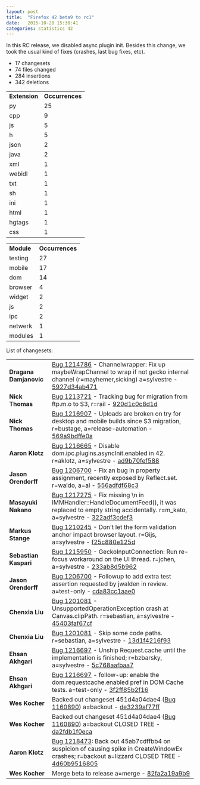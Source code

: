 ```yaml
---
layout: post
title:  "Firefox 42 beta9 to rc1"
date:   2015-10-28 15:38:41
categories: statistics 42
---
```


In this RC release, we disabled async plugin init. Besides this change, we took the usual kind of fixes (crashes, last bug fixes, etc).
<p>
<ul>
<li>17 changesets</li>
<li>74 files changed</li>
<li>284 insertions</li>
<li>342 deletions</li>
</ul>
</p>
<p>
<table><tr><td><strong>Extension</strong></td><td><strong>Occurrences</strong></td></tr>
<tr><td>py</td><td>25</td></tr>
<tr><td>cpp</td><td>9</td></tr>
<tr><td>js</td><td>5</td></tr>
<tr><td>h</td><td>5</td></tr>
<tr><td>json</td><td>2</td></tr>
<tr><td>java</td><td>2</td></tr>
<tr><td>xml</td><td>1</td></tr>
<tr><td>webidl</td><td>1</td></tr>
<tr><td>txt</td><td>1</td></tr>
<tr><td>sh</td><td>1</td></tr>
<tr><td>ini</td><td>1</td></tr>
<tr><td>html</td><td>1</td></tr>
<tr><td>hgtags</td><td>1</td></tr>
<tr><td>css</td><td>1</td></tr>
</table>
</p>
<p>
<table><tr><td><strong>Module</strong></td><td><strong>Occurrences</strong></td></tr>
<tr><td>testing</td><td>27</td></tr>
<tr><td>mobile</td><td>17</td></tr>
<tr><td>dom</td><td>14</td></tr>
<tr><td>browser</td><td>4</td></tr>
<tr><td>widget</td><td>2</td></tr>
<tr><td>js</td><td>2</td></tr>
<tr><td>ipc</td><td>2</td></tr>
<tr><td>netwerk</td><td>1</td></tr>
<tr><td>modules</td><td>1</td></tr>
</table>
</p>
<p>List of changesets:
<table>
<tr><td><strong>Dragana Damjanovic</strong></td><td><a href="https://bugzilla.mozilla.org/1214786">Bug 1214786</a> - Channelwrapper: Fix up maybeWrapChannel to wrap if not gecko internal channel (r=mayhemer,sicking) a=sylvestre - <a href="https://hg.mozilla.org/releases/mozilla-release/rev/5927d34ab471">5927d34ab471</a></td></tr>
<tr><td><strong>Nick Thomas</strong></td><td><a href="https://bugzilla.mozilla.org/1213721">Bug 1213721</a> - Tracking bug for migration from ftp.m.o to S3, r=rail - <a href="https://hg.mozilla.org/releases/mozilla-release/rev/920d1c0c8d1d">920d1c0c8d1d</a></td></tr>
<tr><td><strong>Nick Thomas</strong></td><td><a href="https://bugzilla.mozilla.org/1216907">Bug 1216907</a> - Uploads are broken on try for desktop and mobile builds since S3 migration, r=bustage, a=release-automation - <a href="https://hg.mozilla.org/releases/mozilla-release/rev/569a9bdffe0a">569a9bdffe0a</a></td></tr>
<tr><td><strong>Aaron Klotz</strong></td><td><a href="https://bugzilla.mozilla.org/1216665">Bug 1216665</a> - Disable dom.ipc.plugins.asyncInit.enabled in 42. r=aklotz, a=sylvestre - <a href="https://hg.mozilla.org/releases/mozilla-release/rev/ad9b70fef588">ad9b70fef588</a></td></tr>
<tr><td><strong>Jason Orendorff</strong></td><td><a href="https://bugzilla.mozilla.org/1206700">Bug 1206700</a> - Fix an bug in property assignment, recently exposed by Reflect.set. r=waldo, a=al - <a href="https://hg.mozilla.org/releases/mozilla-release/rev/556adfdf68c3">556adfdf68c3</a></td></tr>
<tr><td><strong>Masayuki Nakano</strong></td><td><a href="https://bugzilla.mozilla.org/1217275">Bug 1217275</a> -  Fix missing \n in IMMHandler::HandleDocumentFeed(), it was replaced to empty string accidentally. r=m_kato, a=sylvestre - <a href="https://hg.mozilla.org/releases/mozilla-release/rev/322adf3cdef3">322adf3cdef3</a></td></tr>
<tr><td><strong>Markus Stange</strong></td><td><a href="https://bugzilla.mozilla.org/1210245">Bug 1210245</a> - Don't let the form validation anchor impact browser layout. r=Gijs, a=sylvestre - <a href="https://hg.mozilla.org/releases/mozilla-release/rev/f25c880e125d">f25c880e125d</a></td></tr>
<tr><td><strong>Sebastian Kaspari</strong></td><td><a href="https://bugzilla.mozilla.org/1215950">Bug 1215950</a> - GeckoInputConnection: Run re-focus workaround on the UI thread. r=jchen, a=sylvestre - <a href="https://hg.mozilla.org/releases/mozilla-release/rev/233ab8d5b962">233ab8d5b962</a></td></tr>
<tr><td><strong>Jason Orendorff</strong></td><td><a href="https://bugzilla.mozilla.org/1206700">Bug 1206700</a> - Followup to add extra test assertion requested by jwalden in review. a=test-only - <a href="https://hg.mozilla.org/releases/mozilla-release/rev/cda83cc1aae0">cda83cc1aae0</a></td></tr>
<tr><td><strong>Chenxia Liu</strong></td><td><a href="https://bugzilla.mozilla.org/1201081">Bug 1201081</a> - UnsupportedOperationException crash at Canvas.clipPath. r=sebastian, a=sylvestre - <a href="https://hg.mozilla.org/releases/mozilla-release/rev/45403faf67cf">45403faf67cf</a></td></tr>
<tr><td><strong>Chenxia Liu</strong></td><td><a href="https://bugzilla.mozilla.org/1201081">Bug 1201081</a> - Skip some code paths. r=sebastian, a=sylvestre - <a href="https://hg.mozilla.org/releases/mozilla-release/rev/13d1f4216f93">13d1f4216f93</a></td></tr>
<tr><td><strong>Ehsan Akhgari</strong></td><td><a href="https://bugzilla.mozilla.org/1216697">Bug 1216697</a> - Unship Request.cache until the implementation is finished; r=bzbarsky, a=sylvestre - <a href="https://hg.mozilla.org/releases/mozilla-release/rev/5c768aafbaa7">5c768aafbaa7</a></td></tr>
<tr><td><strong>Ehsan Akhgari</strong></td><td><a href="https://bugzilla.mozilla.org/1216697">Bug 1216697</a> - follow-up: enable the dom.requestcache.enabled pref in DOM Cache tests. a=test-only - <a href="https://hg.mozilla.org/releases/mozilla-release/rev/3f2ff85b2f16">3f2ff85b2f16</a></td></tr>
<tr><td><strong>Wes Kocher</strong></td><td>Backed out changeset 451d4a04dae4 (<a href="https://bugzilla.mozilla.org/1160890">Bug 1160890</a>) a=backout - <a href="https://hg.mozilla.org/releases/mozilla-release/rev/de3239af77ff">de3239af77ff</a></td></tr>
<tr><td><strong>Wes Kocher</strong></td><td>Backed out changeset 451d4a04dae4 (<a href="https://bugzilla.mozilla.org/1160890">Bug 1160890</a>) a=backout CLOSED TREE - <a href="https://hg.mozilla.org/releases/mozilla-release/rev/da2fdb1f0eca">da2fdb1f0eca</a></td></tr>
<tr><td><strong>Aaron Klotz</strong></td><td><a href="https://bugzilla.mozilla.org/1218473">Bug 1218473</a>: Back out 45ab7cdffbb4 on suspicion of causing spike in CreateWindowEx crashes; r=backout a=lizzard CLOSED TREE - <a href="https://hg.mozilla.org/releases/mozilla-release/rev/4d60b9516805">4d60b9516805</a></td></tr>
<tr><td><strong>Wes Kocher</strong></td><td>Merge beta to release a=merge - <a href="https://hg.mozilla.org/releases/mozilla-release/rev/82fa2a19a9b9">82fa2a19a9b9</a></td></tr>
</table>
</p>
